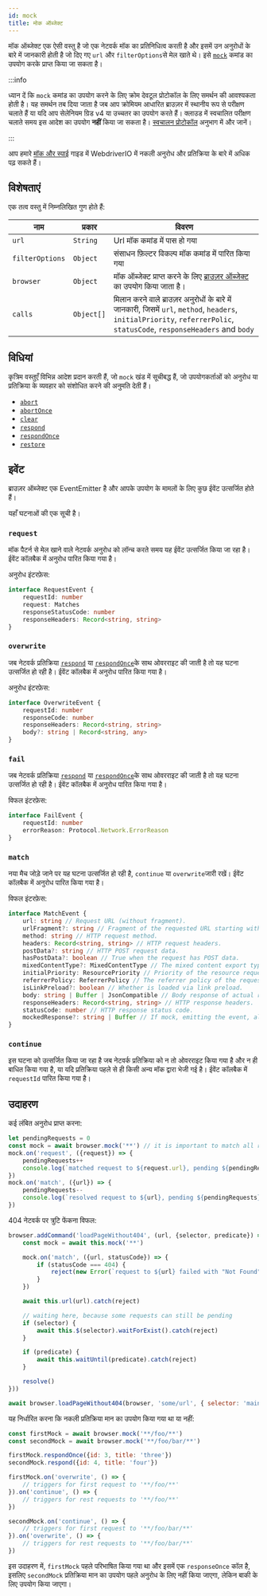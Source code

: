 ```yaml
---
id: mock
title: मोक ऑब्जेक्ट
---
```


मॉक ऑब्जेक्ट एक ऐसी वस्तु है जो एक नेटवर्क मॉक का प्रतिनिधित्व करती है और इसमें उन अनुरोधों के बारे में जानकारी होती है जो दिए गए `url` और `filterOptions`से मेल खाते थे। इसे [`mock`](/docs/api/browser/mock) कमांड का उपयोग करके प्राप्त किया जा सकता है।

:::info

ध्यान दें कि `mock` कमांड का उपयोग करने के लिए क्रोम देवटूल प्रोटोकॉल के लिए समर्थन की आवश्यकता होती है। यह समर्थन तब दिया जाता है जब आप क्रोमियम आधारित ब्राउज़र में स्थानीय रूप से परीक्षण चलाते हैं या यदि आप सेलेनियम ग्रिड v4 या उच्चतर का उपयोग करते हैं। क्लाउड में स्वचालित परीक्षण चलाते समय इस आदेश का उपयोग __नहीं__ किया जा सकता है। [स्वचालन प्रोटोकॉल](/docs/automationProtocols) अनुभाग में और जानें।

:::

आप हमारे [मॉक और स्पाई](/docs/mocksandspies) गाइड में WebdriverIO में नकली अनुरोध और प्रतिक्रिया के बारे में अधिक पढ़ सकते हैं।

## विशेषताएं

एक तत्व वस्तु में निम्नलिखित गुण होते हैं:

| नाम             | प्रकार     | विवरण                                                                                                                                                                    |
| --------------- | ---------- | ------------------------------------------------------------------------------------------------------------------------------------------------------------------------ |
| `url`           | `String`   | Url मॉक कमांड में पास हो गया                                                                                                                                             |
| `filterOptions` | `Object`   | संसाधन फ़िल्टर विकल्प मॉक कमांड में पारित किया गया                                                                                                                       |
| `browser`       | `Object`   | मॉक ऑब्जेक्ट प्राप्त करने के लिए [ब्राउज़र ऑब्जेक्ट](browser) का उपयोग किया जाता है।                                                                           |
| `calls`         | `Object[]` | मिलान करने वाले ब्राउज़र अनुरोधों के बारे में जानकारी, जिसमें `url`, `method`, `headers`, `initialPriority`, `referrerPolic`, `statusCode`, `responseHeaders` and `body` |

## विधियां

कृत्रिम वस्तुएँ विभिन्न आदेश प्रदान करती हैं, जो `mock` खंड में सूचीबद्ध हैं, जो उपयोगकर्ताओं को अनुरोध या प्रतिक्रिया के व्यवहार को संशोधित करने की अनुमति देती हैं।

- [`abort`](/docs/api/mock/abort)
- [`abortOnce`](/docs/api/mock/abortOnce)
- [`clear`](/docs/api/mock/clear)
- [`respond`](/docs/api/mock/respond)
- [`respondOnce`](/docs/api/mock/respondOnce)
- [`restore`](/docs/api/mock/restore)

## इवेंट

ब्राउज़र ऑब्जेक्ट एक EventEmitter है और आपके उपयोग के मामलों के लिए कुछ ईवेंट उत्सर्जित होते हैं।

यहाँ घटनाओं की एक सूची है।

### `request`

मॉक पैटर्न से मेल खाने वाले नेटवर्क अनुरोध को लॉन्च करते समय यह ईवेंट उत्सर्जित किया जा रहा है। ईवेंट कॉलबैक में अनुरोध पारित किया गया है।

अनुरोध इंटरफ़ेस:
```ts
interface RequestEvent {
    requestId: number
    request: Matches
    responseStatusCode: number
    responseHeaders: Record<string, string>
}
```

### `overwrite`

जब नेटवर्क प्रतिक्रिया [`respond`](/docs/api/mock/respond) या [`respondOnce`](/docs/api/mock/respondOnce)के साथ ओवरराइट की जाती है तो यह घटना उत्सर्जित हो रही है। ईवेंट कॉलबैक में अनुरोध पारित किया गया है।

अनुरोध इंटरफ़ेस:
```ts
interface OverwriteEvent {
    requestId: number
    responseCode: number
    responseHeaders: Record<string, string>
    body?: string | Record<string, any>
}
```

### `fail`

जब नेटवर्क प्रतिक्रिया [`respond`](/docs/api/mock/abort) या [`respondOnce`](/docs/api/mock/abortOnce)के साथ ओवरराइट की जाती है तो यह घटना उत्सर्जित हो रही है। ईवेंट कॉलबैक में अनुरोध पारित किया गया है।

विफल इंटरफ़ेस:
```ts
interface FailEvent {
    requestId: number
    errorReason: Protocol.Network.ErrorReason
}
```

### `match`

नया मैच जोड़े जाने पर यह घटना उत्सर्जित हो रही है, `continue` या `overwrite`जारी रखें। ईवेंट कॉलबैक में अनुरोध पारित किया गया है।

विफल इंटरफ़ेस:
```ts
interface MatchEvent {
    url: string // Request URL (without fragment).
    urlFragment?: string // Fragment of the requested URL starting with hash, if present.
    method: string // HTTP request method.
    headers: Record<string, string> // HTTP request headers.
    postData?: string // HTTP POST request data.
    hasPostData?: boolean // True when the request has POST data.
    mixedContentType?: MixedContentType // The mixed content export type of the request.
    initialPriority: ResourcePriority // Priority of the resource request at the time request is sent.
    referrerPolicy: ReferrerPolicy // The referrer policy of the request, as defined in https://www.w3.org/TR/referrer-policy/
    isLinkPreload?: boolean // Whether is loaded via link preload.
    body: string | Buffer | JsonCompatible // Body response of actual resource.
    responseHeaders: Record<string, string> // HTTP response headers.
    statusCode: number // HTTP response status code.
    mockedResponse?: string | Buffer // If mock, emitting the event, also modified it's response.
}
```

### `continue`

इस घटना को उत्सर्जित किया जा रहा है जब नेटवर्क प्रतिक्रिया को न तो ओवरराइट किया गया है और न ही बाधित किया गया है, या यदि प्रतिक्रिया पहले से ही किसी अन्य मॉक द्वारा भेजी गई है। ईवेंट कॉलबैक में `requestId` पारित किया गया है।

## उदाहरण

कई लंबित अनुरोध प्राप्त करना:

```js
let pendingRequests = 0
const mock = await browser.mock('**') // it is important to match all requests otherwise, the resulting value can be very confusing.
mock.on('request', ({request}) => {
    pendingRequests++
    console.log(`matched request to ${request.url}, pending ${pendingRequests} requests`)
})
mock.on('match', ({url}) => {
    pendingRequests--
    console.log(`resolved request to ${url}, pending ${pendingRequests} requests`)
})
```

404 नेटवर्क पर त्रुटि फेंकना विफल:

```js
browser.addCommand('loadPageWithout404', (url, {selector, predicate}) => new Promise(async (resolve, reject) => {
    const mock = await this.mock('**')

    mock.on('match', ({url, statusCode}) => {
        if (statusCode === 404) {
            reject(new Error(`request to ${url} failed with "Not Found"`))
        }
    })

    await this.url(url).catch(reject)

    // waiting here, because some requests can still be pending
    if (selector) {
        await this.$(selector).waitForExist().catch(reject)
    }

    if (predicate) {
        await this.waitUntil(predicate).catch(reject)
    }

    resolve()
}))

await browser.loadPageWithout404(browser, 'some/url', { selector: 'main' })
```

यह निर्धारित करना कि नकली प्रतिक्रिया मान का उपयोग किया गया था या नहीं:

```js
const firstMock = await browser.mock('**/foo/**')
const secondMock = await browser.mock('**/foo/bar/**')

firstMock.respondOnce({id: 3, title: 'three'})
secondMock.respond({id: 4, title: 'four'})

firstMock.on('overwrite', () => {
    // triggers for first request to '**/foo/**'
}).on('continue', () => {
    // triggers for rest requests to '**/foo/**'
})

secondMock.on('continue', () => {
    // triggers for first request to '**/foo/bar/**'
}).on('overwrite', () => {
    // triggers for rest requests to '**/foo/bar/**'
})
```

इस उदाहरण में, `firstMock` पहले परिभाषित किया गया था और इसमें एक `responseOnce` कॉल है, इसलिए `secondMock` प्रतिक्रिया मान का उपयोग पहले अनुरोध के लिए नहीं किया जाएगा, लेकिन बाकी के लिए उपयोग किया जाएगा।

